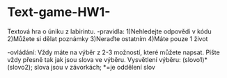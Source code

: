 # Text-game-HW1-
Textová hra o úniku z labirintu.
-pravidla: 1)Nehledejte odpovědi v kódu
           2)Můžete si dělat poznámky
           3)Neraďte ostatním
           4)Máte pouze 1 život

-ovládání: Vždy máte na výběr z 2-3 možností, které můžete napsat.
           Pište vždy přesně tak jak jsou slova ve výběru.
           Vysvětlení výběru: (slovo1)*(slovo2);
                              slova jsou v závorkách;
                              *=je oddělení slov
